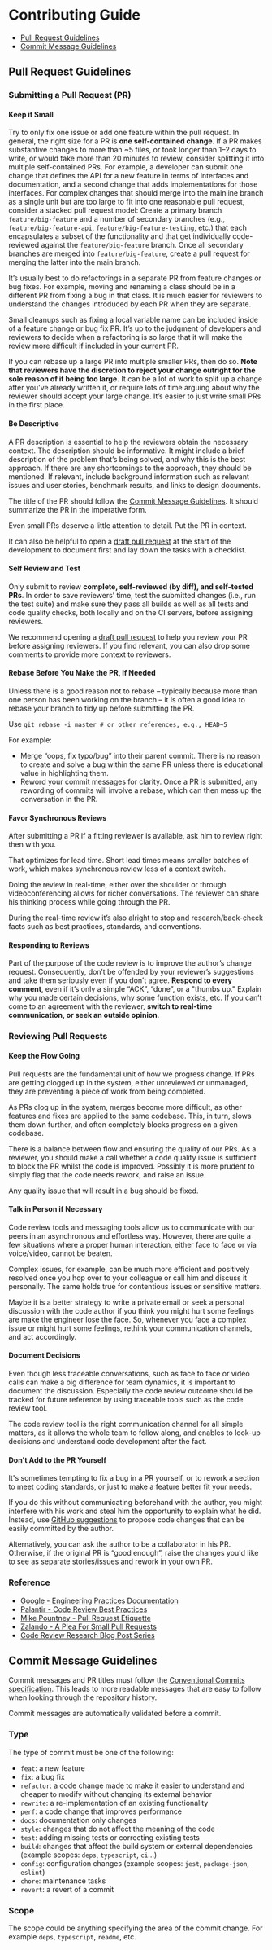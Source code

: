 # Contributing Guide

- [Pull Request Guidelines](#pull-request-guidelines)
- [Commit Message Guidelines](#commit-message-guidelines)

## Pull Request Guidelines

### Submitting a Pull Request (PR)

#### Keep it Small

Try to only fix one issue or add one feature within the pull request. In general, the right size for
a PR is **one self-contained change**. If a PR makes substantive changes to more than ~5 files, or
took longer than 1–2 days to write, or would take more than 20 minutes to review, consider splitting
it into multiple self-contained PRs. For example, a developer can submit one change that defines the
API for a new feature in terms of interfaces and documentation, and a second change that adds
implementations for those interfaces. For complex changes that should merge into the mainline branch
as a single unit but are too large to fit into one reasonable pull request, consider a stacked pull
request model: Create a primary branch `feature/big-feature` and a number of secondary branches
(e.g., `feature/big-feature-api`, `feature/big-feature-testing`, etc.) that each encapsulates a
subset of the functionality and that get individually code-reviewed against the
`feature/big-feature` branch. Once all secondary branches are merged into `feature/big-feature`,
create a pull request for merging the latter into the main branch.

It’s usually best to do refactorings in a separate PR from feature changes or bug fixes. For
example, moving and renaming a class should be in a different PR from fixing a bug in that class. It
is much easier for reviewers to understand the changes introduced by each PR when they are separate.

Small cleanups such as fixing a local variable name can be included inside of a feature change or
bug fix PR. It’s up to the judgment of developers and reviewers to decide when a refactoring is so
large that it will make the review more difficult if included in your current PR.

If you can rebase up a large PR into multiple smaller PRs, then do so. **Note that reviewers have
the discretion to reject your change outright for the sole reason of it being too large.** It can be
a lot of work to split up a change after you’ve already written it, or require lots of time arguing
about why the reviewer should accept your large change. It’s easier to just write small PRs in the
first place.

#### Be Descriptive

A PR description is essential to help the reviewers obtain the necessary context. The description
should be informative. It might include a brief description of the problem that’s being solved, and
why this is the best approach. If there are any shortcomings to the approach, they should be
mentioned. If relevant, include background information such as relevant issues and user stories,
benchmark results, and links to design documents.

The title of the PR should follow the [Commit Message Guidelines](#commit-message-guidelines). It
should summarize the PR in the imperative form.

Even small PRs deserve a little attention to detail. Put the PR in context.

It can also be helpful to open a
[draft pull request](https://help.github.com/en/github/collaborating-with-issues-and-pull-requests/about-pull-requests#draft-pull-requests)
at the start of the development to document first and lay down the tasks with a checklist.

#### Self Review and Test

Only submit to review **complete, self-reviewed (by diff), and self-tested PRs**. In order to save
reviewers’ time, test the submitted changes (i.e., run the test suite) and make sure they pass all
builds as well as all tests and code quality checks, both locally and on the CI servers, before
assigning reviewers.

We recommend opening a
[draft pull request](https://help.github.com/en/github/collaborating-with-issues-and-pull-requests/about-pull-requests#draft-pull-requests)
to help you review your PR before assigning reviewers. If you find relevant, you can also drop some
comments to provide more context to reviewers.

#### Rebase Before You Make the PR, If Needed

Unless there is a good reason not to rebase – typically because more than one person has been
working on the branch – it is often a good idea to rebase your branch to tidy up before submitting
the PR.

Use `git rebase -i master # or other references, e.g., HEAD~5`

For example:

- Merge “oops, fix typo/bug” into their parent commit. There is no reason to create and solve a bug
  within the same PR unless there is educational value in highlighting them.
- Reword your commit messages for clarity. Once a PR is submitted, any rewording of commits will
  involve a rebase, which can then mess up the conversation in the PR.

#### Favor Synchronous Reviews

After submitting a PR if a fitting reviewer is available, ask him to review right then with you.

That optimizes for lead time. Short lead times means smaller batches of work, which makes
synchronous review less of a context switch.

Doing the review in real-time, either over the shoulder or through videoconferencing allows for
richer conversations. The reviewer can share his thinking process while going through the PR.

During the real-time review it’s also alright to stop and research/back-check facts such as best
practices, standards, and conventions.

#### Responding to Reviews

Part of the purpose of the code review is to improve the author’s change request. Consequently,
don’t be offended by your reviewer’s suggestions and take them seriously even if you don’t agree.
**Respond to every comment**, even if it’s only a simple “ACK”, “done”, or a "thumbs up." Explain
why you made certain decisions, why some function exists, etc. If you can’t come to an agreement
with the reviewer, **switch to real-time communication, or seek an outside opinion**.

### Reviewing Pull Requests

#### Keep the Flow Going

Pull requests are the fundamental unit of how we progress change. If PRs are getting clogged up in
the system, either unreviewed or unmanaged, they are preventing a piece of work from being
completed.

As PRs clog up in the system, merges become more difficult, as other features and fixes are applied
to the same codebase. This, in turn, slows them down further, and often completely blocks progress
on a given codebase.

There is a balance between flow and ensuring the quality of our PRs. As a reviewer, you should make
a call whether a code quality issue is sufficient to block the PR whilst the code is improved.
Possibly it is more prudent to simply flag that the code needs rework, and raise an issue.

Any quality issue that will result in a bug should be fixed.

#### Talk in Person if Necessary

Code review tools and messaging tools allow us to communicate with our peers in an asynchronous and
effortless way. However, there are quite a few situations where a proper human interaction, either
face to face or via voice/video, cannot be beaten.

Complex issues, for example, can be much more efficient and positively resolved once you hop over
to your colleague or call him and discuss it personally. The same holds true for contentious issues
or sensitive matters.

Maybe it is a better strategy to write a private email or seek a personal discussion with the code
author if you think you might hurt some feelings are make the engineer lose the face. So, whenever
you face a complex issue or might hurt some feelings, rethink your communication channels, and act
accordingly.

#### Document Decisions

Even though less traceable conversations, such as face to face or video calls can make a big
difference for team dynamics, it is important to document the discussion. Especially the code
review outcome should be tracked for future reference by using traceable tools such as the code
review tool.

The code review tool is the right communication channel for all simple matters, as it allows the
whole team to follow along, and enables to look-up decisions and understand code development after
the fact.

#### Don't Add to the PR Yourself

It's sometimes tempting to fix a bug in a PR yourself, or to rework a section to meet coding
standards, or just to make a feature better fit your needs.

If you do this without communicating beforehand with the author, you might interfere with his work
and steal him the opportunity to explain what he did. Instead, use [GitHub suggestions](https://help.github.com/en/github/collaborating-with-issues-and-pull-requests/commenting-on-a-pull-request#adding-line-comments-to-a-pull-request)
to propose code changes that can be easily committed by the author.

Alternatively, you can ask the author to be a collaborator in his PR. Otherwise, if the original
PR is “good enough”, raise the changes you'd like to see as separate stories/issues and rework in
your own PR.

### Reference

- [Google - Engineering Practices Documentation](https://google.github.io/eng-practices/)
- [Palantir - Code Review Best Practices](https://medium.com/palantir/code-review-best-practices-19e02780015f)
- [Mike Pountney - Pull Request Etiquette](https://gist.github.com/mikepea/863f63d6e37281e329f8)
- [Zalando - A Plea For Small Pull Requests](https://jobs.zalando.com/en/tech/blog/a-plea-for-small-pull-requests)
- [Code Review Research Blog Post Series](https://www.michaelagreiler.com/code-review-blog-post-series/)

## Commit Message Guidelines

Commit messages and PR titles must follow the
[Conventional Commits specification](https://www.conventionalcommits.org/). This leads to more
readable messages that are easy to follow when looking through the repository history.

Commit messages are automatically validated before a commit.

### Type

The type of commit must be one of the following:

- `feat`: a new feature
- `fix`: a bug fix
- `refactor`: a code change made to make it easier to understand and cheaper to modify without
  changing its external behavior
- `rewrite`: a re-implementation of an existing functionality
- `perf`: a code change that improves performance
- `docs`: documentation only changes
- `style`: changes that do not affect the meaning of the code
- `test`: adding missing tests or correcting existing tests
- `build`: changes that affect the build system or external dependencies (example scopes: `deps`,
  `typescript`, `ci`...)
- `config`: configuration changes (example scopes: `jest`, `package-json`, `eslint`)
- `chore`: maintenance tasks
- `revert`: a revert of a commit

### Scope

The scope could be anything specifying the area of the commit change. For example `deps`,
`typescript`, `readme`, etc.
